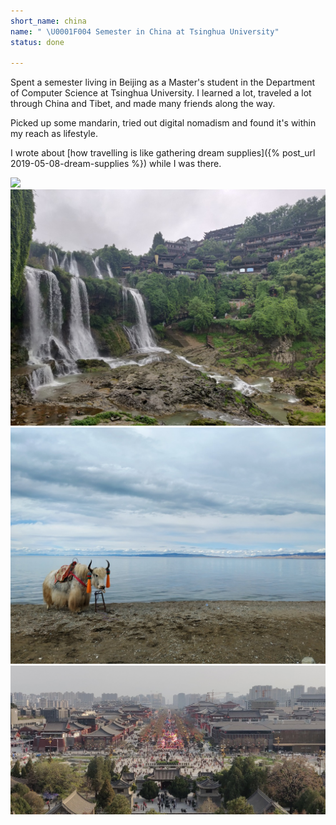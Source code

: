 ```yaml
---
short_name: china
name: " \U0001F004 Semester in China at Tsinghua University"
status: done

---
```

Spent a semester living in Beijing as a Master's student in the Department of Computer Science at Tsinghua University. I learned a lot, traveled a lot through China and Tibet, and made many friends along the way. 

Picked up some mandarin, tried out digital nomadism and found it's within my reach as lifestyle.

I wrote about [how travelling is like gathering dream supplies]({% post_url 2019-05-08-dream-supplies %}) while I was there.

![](/assets/img/buddhaxiq.jpg)
![](/assets/img/china1.jpg)
![](/assets/img/china2.jpg)
![](/assets/img/china3.jpg)


